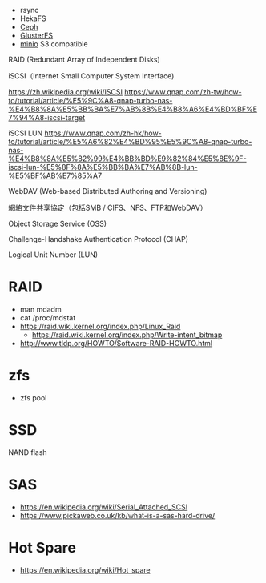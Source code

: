 
* rsync
* HekaFS
* [Ceph](http://ceph.com/)
* [GlusterFS](https://www.gluster.org/)
* [minio](https://github.com/minio/minio)  S3 compatible

RAID (Redundant Array of Independent Disks)

iSCSI（Internet Small Computer System Interface)


https://zh.wikipedia.org/wiki/ISCSI
https://www.qnap.com/zh-tw/how-to/tutorial/article/%E5%9C%A8-qnap-turbo-nas-%E4%B8%8A%E5%BB%BA%E7%AB%8B%E4%B8%A6%E4%BD%BF%E7%94%A8-iscsi-target

iSCSI LUN
https://www.qnap.com/zh-hk/how-to/tutorial/article/%E5%A6%82%E4%BD%95%E5%9C%A8-qnap-turbo-nas-%E4%B8%8A%E5%82%99%E4%BB%BD%E9%82%84%E5%8E%9F-iscsi-lun-%E5%8F%8A%E5%BB%BA%E7%AB%8B-lun-%E5%BF%AB%E7%85%A7

WebDAV (Web-based Distributed Authoring and Versioning)


網絡文件共享協定（包括SMB / CIFS、NFS、FTP和WebDAV）


Object Storage Service (OSS)


Challenge-Handshake Authentication Protocol (CHAP)


Logical Unit Number (LUN)



# RAID

* man mdadm
* cat /proc/mdstat
* https://raid.wiki.kernel.org/index.php/Linux_Raid
	* https://raid.wiki.kernel.org/index.php/Write-intent_bitmap
* http://www.tldp.org/HOWTO/Software-RAID-HOWTO.html


# zfs

* zfs pool


# SSD

NAND flash


# SAS

* https://en.wikipedia.org/wiki/Serial_Attached_SCSI
* https://www.pickaweb.co.uk/kb/what-is-a-sas-hard-drive/


# Hot Spare

* https://en.wikipedia.org/wiki/Hot_spare
